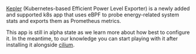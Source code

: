 [Kepler](https://github.com/sustainable-computing-io/kepler) (Kubernetes-based Efficient Power Level Exporter) is a newly added and supported k8s app that uses eBPF to probe energy-related system stats and exports them as Prometheus metrics.

This app is still in alpha state as we learn more about how best to configure it. In the meantime, to our knowledge you can start playing with it after installing it alongside [cilium](/k8s_apps/cilium.md).
